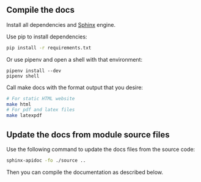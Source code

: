 ## Compile the docs

Install all dependencies and [Sphinx](http://www.sphinx-doc.org/en/stable/) engine.

Use pip to install dependencies:

```bash
pip install -r requirements.txt
```

Or use pipenv and open a shell with that environment:

```bahs
pipenv install --dev
pipenv shell
```

Call make docs with the format output that you desire:

```bash
# For static HTML website
make html
# For pdf and latex files
make latexpdf
```

## Update the docs from module source files

Use the following command to update the docs files from the source code:

```bash
sphinx-apidoc -fo ./source ..
```

Then you can compile the documentation as described below.
